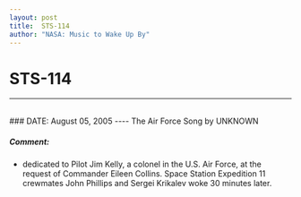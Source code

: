 ```yaml
---
layout: post
title:  STS-114
author: "NASA: Music to Wake Up By"
---
```


# STS-114
----
<br/>
### DATE: August 05, 2005
----
The Air Force Song by UNKNOWN

##### Comment:
* dedicated to Pilot Jim Kelly, a colonel in the U.S. Air Force, at the request of Commander Eileen Collins. Space Station Expedition 11 crewmates John Phillips and Sergei Krikalev woke 30 minutes later.
